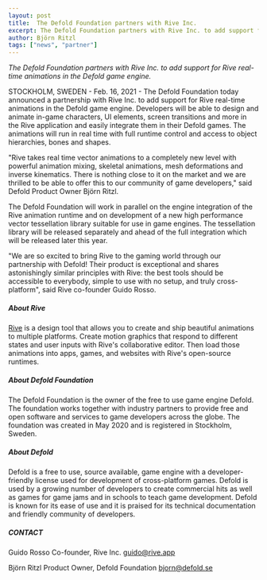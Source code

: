 ```yaml
---
layout: post
title:  The Defold Foundation partners with Rive Inc.
excerpt: The Defold Foundation partners with Rive Inc. to add support for Rive real-time animations in the Defold game engine.
author: Björn Ritzl
tags: ["news", "partner"]
---
```


_The Defold Foundation partners with Rive Inc. to add support for Rive real-time animations in the Defold game engine._

STOCKHOLM, SWEDEN - Feb. 16, 2021 - The Defold Foundation today announced a partnership with Rive Inc. to add support for Rive real-time animations in the Defold game engine. Developers will be able to design and animate in-game characters, UI elements, screen transitions and more in the Rive application and easily integrate them in their Defold games. The animations will run in real time with full runtime control and access to object hierarchies, bones and shapes.

"Rive takes real time vector animations to a completely new level with powerful animation mixing, skeletal animations, mesh deformations and inverse kinematics. There is nothing close to it on the market and we are thrilled to be able to offer this to our community of game developers," said Defold Product Owner Björn Ritzl.

The Defold Foundation will work in parallel on the engine integration of the Rive animation runtime and on development of a new high performance vector tessellation library suitable for use in game engines. The tessellation library will be released separately and ahead of the full integration which will be released later this year.

"We are so excited to bring Rive to the gaming world through our partnership with Defold! Their product is exceptional and shares astonishingly similar principles with Rive: the best tools should be accessible to everybody, simple to use with no setup, and truly cross-platform", said Rive co-founder Guido Rosso.

##### About Rive
[Rive](https://rive.app/) is a design tool that allows you to create and ship beautiful animations to multiple platforms. Create motion graphics that respond to different states and user inputs with Rive's collaborative editor. Then load those animations into apps, games, and websites with Rive's open-source runtimes.

##### About Defold Foundation
The Defold Foundation is the owner of the free to use game engine Defold. The foundation works together with industry partners to provide free and open software and services to game developers across the globe. The foundation was created in May 2020 and is registered in Stockholm, Sweden.

##### About Defold
Defold is a free to use, source available, game engine with a developer-friendly license used for development of cross-platform games. Defold is used by a growing number of developers to create commercial hits as well as games for game jams and in schools to teach game development. Defold is known for its ease of use and it is praised for its technical documentation and friendly community of developers.

##### CONTACT
Guido Rosso
Co-founder, Rive Inc.
[guido@rive.app](mailto:guido@rive.app)

Björn Ritzl
Product Owner, Defold Foundation
[bjorn@defold.se](mailto:bjorn@defold.se)
